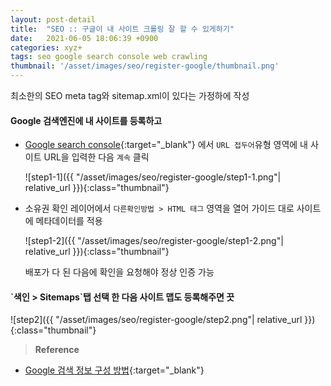 ```yaml
---
layout: post-detail
title:  "SEO :: 구글이 내 사이트 크롤링 잘 할 수 있게하기"
date:   2021-06-05 18:06:39 +0900
categories: xyz+
tags: seo google search console web crawling 
thumbnail: '/asset/images/seo/register-google/thumbnail.png'
---
```


<p class="warning">최소한의 SEO meta tag와 sitemap.xml이 있다는 가정하에 작성</p>

<div markdown="1" class="stepper text mt-2">
<h4 markdown="1" data-step="1" class="title">
    Google 검색엔진에 내 사이트를 등록하고
</h4>

* [Google search console](https://search.google.com/search-console/welcome?utm_source=about-page){:target="_blank"}
에서 `URL 접두어`유형 영역에 내 사이트 URL을 입력한 다음 `계속` 클릭 
    <br/>
    
    ![step1-1]({{ "/asset/images/seo/register-google/step1-1.png"| relative_url }}){:class="thumbnail"}

* 소유권 확인 레이어에서 `다른확인방법 > HTML 태그` 영역을 열어 가이드 대로 사이트에 메타데이터를 적용
    <br/>
    
    ![step1-2]({{ "/asset/images/seo/register-google/step1-2.png"| relative_url }}){:class="thumbnail"}
    <p class="info ml-3">배포가 다 된 다음에 확인을 요청해야 정상 인증 가능</p>

</div>

<div markdown="1" class="stepper text mb-4">
<h4 markdown="1" data-step="2" class="title">
    `색인 > Sitemaps`탭 선택 한 다음 사이트 맵도 등록해주면 끗
</h4>

![step2]({{ "/asset/images/seo/register-google/step2.png"| relative_url }}){:class="thumbnail"}
</div>



> **Reference**
* [Google 검색 정보 구성 방법](https://www.google.com/intl/ko/search/howsearchworks/crawling-indexing/){:target="_blank"}
